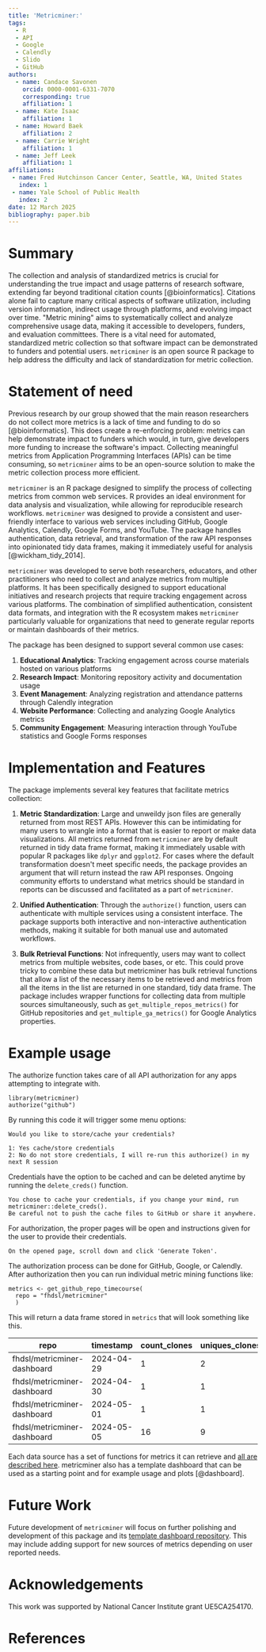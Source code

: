 ```yaml
---
title: 'Metricminer:'
tags:
  - R
  - API
  - Google
  - Calendly
  - Slido
  - GitHub
authors:
  - name: Candace Savonen
    orcid: 0000-0001-6331-7070
    corresponding: true
    affiliation: 1
  - name: Kate Isaac
    affiliation: 1
  - name: Howard Baek
    affiliation: 2
  - name: Carrie Wright
    affiliation: 1
  - name: Jeff Leek
    affiliation: 1
affiliations:
 - name: Fred Hutchinson Cancer Center, Seattle, WA, United States
   index: 1
 - name: Yale School of Public Health
   index: 2
date: 12 March 2025
bibliography: paper.bib
---
```


# Summary

The collection and analysis of standardized metrics is crucial for understanding the true impact and usage patterns of research software, extending far beyond traditional citation counts [@bioinformatics]. Citations alone fail to capture many critical aspects of software utilization, including version information, indirect usage through platforms, and evolving impact over time. "Metric mining" aims to systematically collect and analyze comprehensive usage data, making it accessible to developers, funders, and evaluation committees. There is a vital need for automated, standardized metric collection so that software impact can be demonstrated to funders and potential users. `metricminer` is an open source R package to help address the difficulty and lack of standardization  for metric collection. 

# Statement of need

Previous research by our group showed that the main reason researchers do not collect more metrics is a lack of time and funding to do so [@bioinformatics]. This does create a re-enforcing problem: metrics can help demonstrate impact to funders which would, in turn, give developers more funding to increase the software's impact. Collecting meaningful metrics from Application Programming Interfaces (APIs) can be time consuming, so `metricminer` aims to be an open-source solution to make the metric collection process more efficient.

`metricminer` is an R package designed to simplify the process of collecting metrics from common web services. R provides an ideal environment for data analysis and visualization, while allowing for reproducible research workflows. `metricminer` was designed to provide a consistent and user-friendly interface to various web services including GitHub, Google Analytics, Calendly, Google Forms, and YouTube. The package handles authentication, data retrieval, and transformation of the raw API responses into opinionated tidy data frames, making it immediately useful for analysis [@wickham_tidy_2014].

`metricminer` was developed to serve both researchers, educators, and other practitioners who need to collect and analyze metrics from multiple platforms. It has been specifically designed to support educational initiatives and research projects that require tracking engagement across various platforms. The combination of simplified authentication, consistent data formats, and integration with the R ecosystem makes `metricminer` particularly valuable for organizations that need to generate regular reports or maintain dashboards of their metrics.

The package has been designed to support several common use cases:

1. **Educational Analytics**: Tracking engagement across course materials hosted on various platforms
2. **Research Impact**: Monitoring repository activity and documentation usage
3. **Event Management**: Analyzing registration and attendance patterns through Calendly integration
4. **Website Performance**: Collecting and analyzing Google Analytics metrics
5. **Community Engagement**: Measuring interaction through YouTube statistics and Google Forms responses

# Implementation and Features

The package implements several key features that facilitate metrics collection:

1. **Metric Standardization**: Large and unweildy json files are generally returned from most REST APIs. However this can be intimidating for many users to wrangle into a format that is easier to report or make data visualizations. All metrics returned from  `metricminer` are by default returned in tidy data frame format, making it immediately usable with popular R packages like `dplyr` and `ggplot2`. For cases where the default transformation doesn't meet specific needs, the package provides an argument that will return instead the raw API responses. Ongoing community efforts to understand what metrics should be standard in reports can be discussed and facilitated as a part of `metricminer`.

2. **Unified Authentication**: Through the `authorize()` function, users can authenticate with multiple services using a consistent interface. The package supports both interactive and non-interactive authentication methods, making it suitable for both manual use and automated workflows.

3. **Bulk Retrieval Functions**: Not infrequently, users may want to collect metrics from multiple websites, code bases, or etc. This could prove tricky to combine these data but metricminer has bulk retrieval functions that allow a list of the necessary items to be retrieved and metrics from all the items in the list are returned in one standard, tidy data frame. The package includes wrapper functions for collecting data from multiple sources simultaneously, such as `get_multiple_repos_metrics()` for GitHub repositories and `get_multiple_ga_metrics()` for Google Analytics properties.

# Example usage

The authorize function takes care of all API authorization for any apps attempting to integrate with.

```
library(metricminer)
authorize("github")
```

By running this code it will trigger some menu options:
```
Would you like to store/cache your credentials?

1: Yes cache/store credentials
2: No do not store credentials, I will re-run this authorize() in my next R session
```
Credentials have the option to be cached and can be deleted anytime by running the `delete_creds()` function.
```
You chose to cache your credentials, if you change your mind, run metricminer::delete_creds().
Be careful not to push the cache files to GitHub or share it anywhere.
```
For authorization, the proper pages will be open and instructions given for the user to provide their credentials.
```
On the opened page, scroll down and click 'Generate Token'.
```

The authorization process can be done for GitHub, Google, or Calendly.
After authorization then you can run individual metric mining functions like:

```
metrics <- get_github_repo_timecourse(
  repo = "fhdsl/metricminer"
  )
```

This will return a data frame stored in `metrics` that will look something like this.

|repo|timestamp|count_clones|uniques_clones|count_views|uniques_views|
|---|---|---|---|---|---|
|fhdsl/metricminer-dashboard|2024-04-29|1|2|1|1|
|fhdsl/metricminer-dashboard|2024-04-30|1|1|5|1|
|fhdsl/metricminer-dashboard|2024-05-01|1|1|1|NA|
|fhdsl/metricminer-dashboard|2024-05-05|16|9|3|1|


Each data source has a set of functions for metrics it can retrieve and [all are described here](https://hutchdatascience.org/metricminer/).
metricminer also has a template dashboard that can be used as a starting point and for example usage and plots [@dashboard].

# Future Work

Future development of `metricminer` will focus on further polishing and development of this package and its [template dashboard repository](https://hutchdatascience.org/metricminer-dashboard/). This may include adding support for new sources of metrics depending on user reported needs.

# Acknowledgements

This work was supported by National Cancer Institute grant UE5CA254170.

# References
